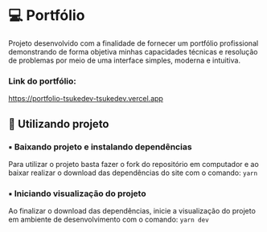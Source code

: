 💻 Portfólio
============

Projeto desenvolvido com a finalidade de fornecer um portfólio profissional demonstrando de forma objetiva minhas capacidades técnicas e resolução de problemas por meio de uma interface simples, moderna e intuitiva.

### Link do portfólio:
https://portfolio-tsukedev-tsukedev.vercel.app

🎲 Utilizando projeto
---------------------

### ▪️ Baixando projeto e instalando dependências

Para utilizar o projeto basta fazer o fork do repositório em computador e ao baixar realizar o download das dependências do site com o comando: `yarn`

### ▪️ Iniciando visualização do projeto

Ao finalizar o download das dependências, inicie a visualização do projeto em ambiente de desenvolvimento com o comando: `yarn dev`
